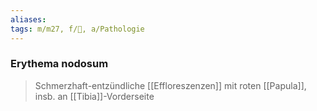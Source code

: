 ```yaml
---
aliases: 
tags: m/m27, f/💉, a/Pathologie
---
```

### Erythema nodosum
> Schmerzhaft-entzündliche [[Effloreszenzen]] mit roten [[Papula]], insb. an [[Tibia]]-Vorderseite